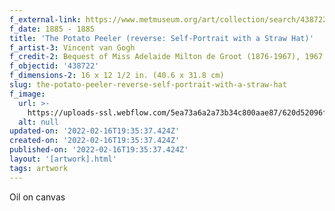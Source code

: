 ```yaml
---
f_external-link: https://www.metmuseum.org/art/collection/search/438722
f_date: 1885 - 1885
title: 'The Potato Peeler (reverse: Self-Portrait with a Straw Hat)'
f_artist-3: Vincent van Gogh
f_credit-2: Bequest of Miss Adelaide Milton de Groot (1876-1967), 1967
f_objectid: '438722'
f_dimensions-2: 16 x 12 1/2 in. (40.6 x 31.8 cm)
slug: the-potato-peeler-reverse-self-portrait-with-a-straw-hat
f_image:
  url: >-
    https://uploads-ssl.webflow.com/5ea73a6a2a73b34c800aae87/620d52096fe76d1a893dc43c_DT1503.jpeg
  alt: null
updated-on: '2022-02-16T19:35:37.424Z'
created-on: '2022-02-16T19:35:37.424Z'
published-on: '2022-02-16T19:35:37.424Z'
layout: '[artwork].html'
tags: artwork
---
```


Oil on canvas
